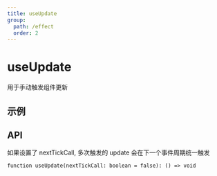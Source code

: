 ```yaml
---
title: useUpdate
group:
  path: /effect
  order: 2
---
```


# useUpdate

用于手动触发组件更新

## 示例

<code src="./useUpdate.demo.tsx"></code>

## API

如果设置了 nextTickCall, 多次触发的 update 会在下一个事件周期统一触发

`function useUpdate(nextTickCall: boolean = false): () => void`
